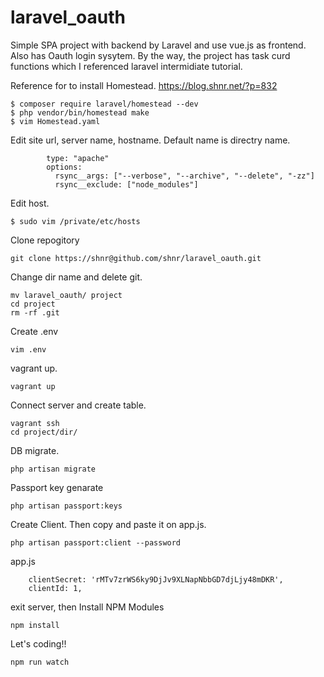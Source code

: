# laravel_oauth

Simple SPA project with backend by Laravel and use vue.js as frontend.  
Also has Oauth login sysytem.
By the way, the project has task curd functions which I referenced laravel intermidiate tutorial.


Reference for to install Homestead.
https://blog.shnr.net/?p=832

```
$ composer require laravel/homestead --dev
$ php vendor/bin/homestead make
$ vim Homestead.yaml
```


Edit site url, server name, hostname. Default name is directry name.
```
        type: "apache"
        options:
          rsync__args: ["--verbose", "--archive", "--delete", "-zz"]
          rsync__exclude: ["node_modules"]
```

Edit host.
```
$ sudo vim /private/etc/hosts
```

Clone repogitory

```
git clone https://shnr@github.com/shnr/laravel_oauth.git
```

Change dir name and delete git.
```
mv laravel_oauth/ project
cd project
rm -rf .git
```

Create .env
```
vim .env
```

vagrant up.
```
vagrant up
```

Connect server and create table.
```
vagrant ssh
cd project/dir/
```

DB migrate.
```
php artisan migrate
```

Passport key genarate
```
php artisan passport:keys
```

Create Client. Then copy and paste it on app.js.
```
php artisan passport:client --password
```

app.js
```
    clientSecret: 'rMTv7zrWS6ky9DjJv9XLNapNbbGD7djLjy48mDKR', 
    clientId: 1,  
```

exit server, then
Install NPM Modules
```
npm install
```

Let's coding!!
```
npm run watch
```